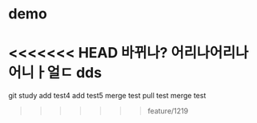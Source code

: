 # demo
<<<<<<< HEAD
바뀌나?
어리나어리나어니ㅏ얼ㄷ
dds
=======
git study
add test4
add test5
merge test
pull test
merge test
>>>>>>> feature/1219
